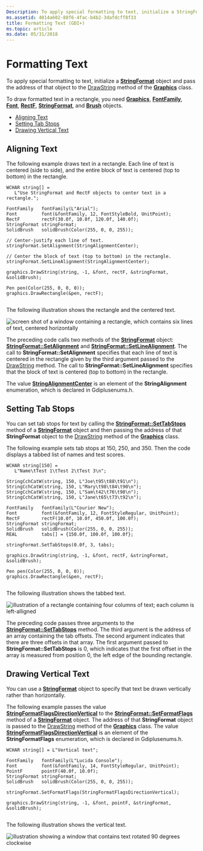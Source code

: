 ```yaml
---
Description: To apply special formatting to text, initialize a StringFormat object and pass the address of that object to the DrawString method of the Graphics class.
ms.assetid: 4014a602-88f6-4fac-b4b2-3dafdcff8f33
title: Formatting Text (GDI+)
ms.topic: article
ms.date: 05/31/2018
---
```


# Formatting Text

To apply special formatting to text, initialize a [**StringFormat**](/windows/desktop/api/gdiplusstringformat/nl-gdiplusstringformat-stringformat) object and pass the address of that object to the [DrawString](https://docs.microsoft.com/windows/win32/api/gdiplusgraphics/nf-gdiplusgraphics-graphics-drawstring(constwchar_int_constfont_constpointf__conststringformat_constbrush)) method of the [**Graphics**](/windows/desktop/api/gdiplusgraphics/nl-gdiplusgraphics-graphics) class.

To draw formatted text in a rectangle, you need [**Graphics**](/windows/desktop/api/gdiplusgraphics/nl-gdiplusgraphics-graphics), [**FontFamily**](/windows/desktop/api/gdiplusheaders/nl-gdiplusheaders-fontfamily), [**Font**](/windows/desktop/api/gdiplusheaders/nl-gdiplusheaders-font), [**RectF**](/windows/desktop/api/gdiplustypes/nl-gdiplustypes-rectf), [**StringFormat**](/windows/desktop/api/gdiplusstringformat/nl-gdiplusstringformat-stringformat), and [**Brush**](/windows/desktop/api/gdiplusbrush/nl-gdiplusbrush-brush) objects.

-   [Aligning Text](#aligning-text)
-   [Setting Tab Stops](#setting-tab-stops)
-   [Drawing Vertical Text](#drawing-vertical-text)

## Aligning Text

The following example draws text in a rectangle. Each line of text is centered (side to side), and the entire block of text is centered (top to bottom) in the rectangle.


```
WCHAR string[] = 
   L"Use StringFormat and RectF objects to center text in a rectangle.";
                       
FontFamily   fontFamily(L"Arial");
Font         font(&fontFamily, 12, FontStyleBold, UnitPoint);
RectF        rectF(30.0f, 10.0f, 120.0f, 140.0f);
StringFormat stringFormat;
SolidBrush   solidBrush(Color(255, 0, 0, 255));

// Center-justify each line of text.
stringFormat.SetAlignment(StringAlignmentCenter);

// Center the block of text (top to bottom) in the rectangle.
stringFormat.SetLineAlignment(StringAlignmentCenter);

graphics.DrawString(string, -1, &font, rectF, &stringFormat, &solidBrush);

Pen pen(Color(255, 0, 0, 0));
graphics.DrawRectangle(&pen, rectF);
            
```



The following illustration shows the rectangle and the centered text.

![screen shot of a window containing a rectangle, which contains six lines of text, centered horizontally](images/fontstext3.png)

The preceding code calls two methods of the [**StringFormat**](/windows/desktop/api/gdiplusstringformat/nl-gdiplusstringformat-stringformat) object: [**StringFormat::SetAlignment**](/windows/desktop/api/Gdiplusstringformat/nf-gdiplusstringformat-stringformat-setalignment) and [**StringFormat::SetLineAlignment**](/windows/desktop/api/Gdiplusstringformat/nf-gdiplusstringformat-stringformat-setlinealignment). The call to **StringFormat::SetAlignment** specifies that each line of text is centered in the rectangle given by the third argument passed to the [DrawString](https://docs.microsoft.com/windows/win32/api/gdiplusgraphics/nf-gdiplusgraphics-graphics-drawstring(constwchar_int_constfont_constpointf__conststringformat_constbrush)) method. The call to **StringFormat::SetLineAlignment** specifies that the block of text is centered (top to bottom) in the rectangle.

The value [****StringAlignmentCenter****](/windows/desktop/api/Gdiplusenums/ne-gdiplusenums-stringalignment) is an element of the **StringAlignment** enumeration, which is declared in Gdiplusenums.h.

## Setting Tab Stops

You can set tab stops for text by calling the [**StringFormat::SetTabStops**](/windows/desktop/api/Gdiplusstringformat/nf-gdiplusstringformat-stringformat-settabstops) method of a [**StringFormat**](/windows/desktop/api/gdiplusstringformat/nl-gdiplusstringformat-stringformat) object and then passing the address of that **StringFormat** object to the [DrawString](https://docs.microsoft.com/windows/win32/api/gdiplusgraphics/nf-gdiplusgraphics-graphics-drawstring(constwchar_int_constfont_constpointf__conststringformat_constbrush)) method of the [**Graphics**](/windows/desktop/api/gdiplusgraphics/nl-gdiplusgraphics-graphics) class.

The following example sets tab stops at 150, 250, and 350. Then the code displays a tabbed list of names and test scores.


```
WCHAR string[150] = 
   L"Name\tTest 1\tTest 2\tTest 3\n";

StringCchCatW(string, 150, L"Joe\t95\t88\t91\n");
StringCchCatW(string, 150, L"Mary\t98\t84\t90\n");
StringCchCatW(string, 150, L"Sam\t42\t76\t98\n");
StringCchCatW(string, 150, L"Jane\t65\t73\t92\n");
                       
FontFamily   fontFamily(L"Courier New");
Font         font(&fontFamily, 12, FontStyleRegular, UnitPoint);
RectF        rectF(10.0f, 10.0f, 450.0f, 100.0f);
StringFormat stringFormat;
SolidBrush   solidBrush(Color(255, 0, 0, 255));
REAL         tabs[] = {150.0f, 100.0f, 100.0f};

stringFormat.SetTabStops(0.0f, 3, tabs);

graphics.DrawString(string, -1, &font, rectF, &stringFormat, &solidBrush);

Pen pen(Color(255, 0, 0, 0));
graphics.DrawRectangle(&pen, rectF);
            
```



The following illustration shows the tabbed text.

![illustration of a rectangle containing four columns of text; each column is left-alligned](images/fontstext4.png)

The preceding code passes three arguments to the [**StringFormat::SetTabStops**](/windows/desktop/api/Gdiplusstringformat/nf-gdiplusstringformat-stringformat-settabstops) method. The third argument is the address of an array containing the tab offsets. The second argument indicates that there are three offsets in that array. The first argument passed to **StringFormat::SetTabStops** is 0, which indicates that the first offset in the array is measured from position 0, the left edge of the bounding rectangle.

## Drawing Vertical Text

You can use a [**StringFormat**](/windows/desktop/api/gdiplusstringformat/nl-gdiplusstringformat-stringformat) object to specify that text be drawn vertically rather than horizontally.

The following example passes the value [****StringFormatFlagsDirectionVertical****](/windows/desktop/api/Gdiplusenums/ne-gdiplusenums-stringformatflags) to the [**StringFormat::SetFormatFlags**](/windows/desktop/api/Gdiplusstringformat/nf-gdiplusstringformat-stringformat-setformatflags) method of a [**StringFormat**](/windows/desktop/api/gdiplusstringformat/nl-gdiplusstringformat-stringformat) object. The address of that **StringFormat** object is passed to the [DrawString](https://docs.microsoft.com/windows/win32/api/gdiplusgraphics/nf-gdiplusgraphics-graphics-drawstring(constwchar_int_constfont_constpointf__conststringformat_constbrush)) method of the [**Graphics**](/windows/desktop/api/gdiplusgraphics/nl-gdiplusgraphics-graphics) class. The value [****StringFormatFlagsDirectionVertical****](/windows/desktop/api/Gdiplusenums/ne-gdiplusenums-stringformatflags) is an element of the **StringFormatFlags** enumeration, which is declared in Gdiplusenums.h.


```
WCHAR string[] = L"Vertical text";
                     
FontFamily   fontFamily(L"Lucida Console");
Font         font(&fontFamily, 14, FontStyleRegular, UnitPoint);
PointF       pointF(40.0f, 10.0f);
StringFormat stringFormat;
SolidBrush   solidBrush(Color(255, 0, 0, 255));

stringFormat.SetFormatFlags(StringFormatFlagsDirectionVertical);

graphics.DrawString(string, -1, &font, pointF, &stringFormat, &solidBrush);
            
```



The following illustration shows the vertical text.

![illustration showing a window that contains text rotated 90 degrees clockwise](images/fontstext5.png)

 

 



